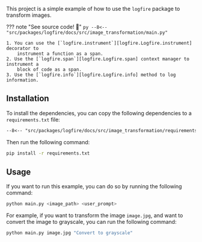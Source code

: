 This project is a simple example of how to use the `logfire` package to transform images.

??? note "See source code! 🔎"
    ```py
    --8<-- "src/packages/logfire/docs/src/image_transformation/main.py"
    ```

    1. You can use the [`logfire.instrument`][logfire.Logfire.instrument] decorator to
        instrument a function as a span.
    2. Use the [`logfire.span`][logfire.Logfire.span] context manager to instrument a
        block of code as a span.
    3. Use the [`logfire.info`][logfire.Logfire.info] method to log information.

## Installation

To install the dependencies, you can copy the following dependencies to a `requirements.txt` file:

```txt
--8<-- "src/packages/logfire/docs/src/image_transformation/requirements.txt"
```

Then run the following command:

```bash
pip install -r requirements.txt
```

## Usage

If you want to run this example, you can do so by running the following command:

```bash
python main.py <image_path> <user_prompt>
```

For example, if you want to transform the image `image.jpg`, and want to convert the image to grayscale, you can run the following command:

```bash
python main.py image.jpg "Convert to grayscale"
```
